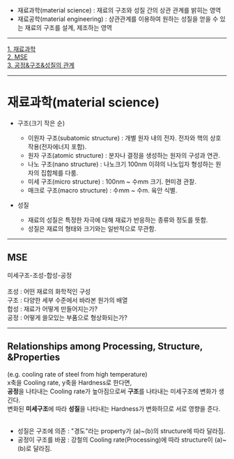 - 재료과학(material science) : 재료의 구조와 성질 간의 상관 관계를 밝히는 영역
- 재료공학(material engineering) : 상관관계를 이용하여 원하는 성질을 얻을 수 있는 재료의 구조를 설계, 제조하는 영역
___
[1. 재료과학](#재료과학(material_science))<br>
[2. MSE](#MSE)<br>
[3. 공정&구조&성질의 관계](#Relationships_among_Processing,_Structure,_&Properties)
___
# 재료과학(material science)
- 구조(크기 작은 순)
  - 이원자 구조(subatomic structure) : 개별 원자 내의 전자. 전자와 핵의 상호작용(전자에너지 포함).
  - 원자 구조(atomic structure) : 분자나 결정을 생성하는 원자의 구성과 연관.
  - 나노 구조(nano structure) : 나노크기 100nm 이햐의 나노입자 형성하는 원자의 집합체를 다룸.
  - 미세 구조(micro structure) : 100nm ~ 수mm 크기. 현미경 관찰.
  - 매크로 구조(macro structure) : 수mm ~ 수m. 육안 식별.

- 성질
  - 재료의 성질은 특정한 자극에 대해 재료가 반응하는 종류와 정도를 뜻함.
  - 성질은 재료의 형태와 크기와는 일반적으로 무관함.

___
## MSE
미세구조-조성-합성-공정<br>
<br>
조성 : 어떤 재료의 화학적인 구성<br>
구조 : 다양한 세부 수준에서 바라본 원가의 배열<br>
합성 : 재료가 어떻게 만들어지는가?<br>
공정 : 어떻게 쓸모있는 부품으로 형상화되는가?<br>
___
## Relationships among Processing, Structure, &Properties
 (e.g. cooling rate of steel from high temperature)<br>
 x축을 Cooling rate, y축을 Hardness로 한다면,<br>
 **공정**을 나타내는 Cooling rate가 높아짐으로써 **구조**를 나타내는 미세구조에 변화가 생긴다.<br>
 변화된 **미세구조**에 따라 **성질**을 나타내는 Hardness가 변화하므로 서로 영향을 준다.<br>
 <br>
 - 성질은 구조에 의존 : "경도"라는 property가 (a)~(b)의 structure에 따라 달라짐.
 - 공정이 구조를 바꿈 : 강철의 Cooling rate(Processing)에 따라 structure이 (a)~(b)로 달라짐.
  

